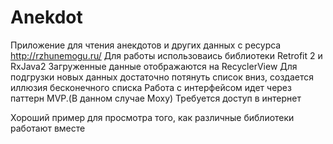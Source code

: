 # Anekdot
Приложение для чтения анекдотов и других данных с ресурса http://rzhunemogu.ru/
Для работы использоваись библиотеки Retrofit 2 и RxJava2
Загруженные данные отображаются на RecyclerView
Для подгрузки новых данных достаточно потянуть список вниз, создается иллюзия бесконечного списка
Работа с интерфейсом идет через паттерн MVP.(В данном случае Moxy)
Требуется доступ в интернет

Хороший пример для просмотра того, как различные библиотеки работают вместе
